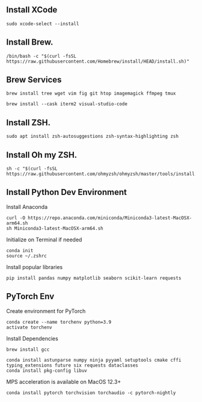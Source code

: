 ## Install XCode
```
sudo xcode-select --install
```
## Install Brew.
```
/bin/bash -c "$(curl -fsSL https://raw.githubusercontent.com/Homebrew/install/HEAD/install.sh)"
```
## Brew Services
```
brew install tree wget vim fig git htop imagemagick ffmpeg tmux
```
```
brew install --cask iterm2 visual-studio-code
```

## Install ZSH.
```
sudo apt install zsh-autosuggestions zsh-syntax-highlighting zsh
```

## Install Oh my ZSH.
```
sh -c "$(curl -fsSL https://raw.githubusercontent.com/ohmyzsh/ohmyzsh/master/tools/install.sh)"
```

## Install Python Dev Environment
Install Anaconda
```
curl -O https://repo.anaconda.com/miniconda/Miniconda3-latest-MacOSX-arm64.sh
sh Miniconda3-latest-MacOSX-arm64.sh
```
Initialize on Terminal if needed
```
conda init
source ~/.zshrc
```
Install popular libraries
```
pip install pandas numpy matplotlib seaborn scikit-learn requests
```


## PyTorch Env
Create environment for PyTorch
```
conda create --name torchenv python=3.9
activate torchenv
```

Install Dependencies
```
brew install gcc

conda install astunparse numpy ninja pyyaml setuptools cmake cffi typing_extensions future six requests dataclasses
conda install pkg-config libuv
```

MPS acceleration is available on MacOS 12.3+
```
conda install pytorch torchvision torchaudio -c pytorch-nightly
```
